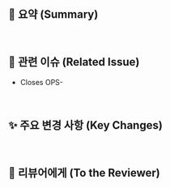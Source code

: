 ## 📄 요약 (Summary)
<!-- 이번 PR에서 어떤 작업을 했는지 간단하게 설명해주세요. -->


<br>

## 🔗 관련 이슈 (Related Issue)
<!-- 본 PR과 관련된 Jira 이슈 번호를 모두 적어주세요. -->
- Closes OPS-
 
<br>

## ✨ 주요 변경 사항 (Key Changes)
<!-- 이번 PR에서 중점적으로 봐야 할 변경 사항을 목록으로 작성해주세요. -->
<!-- 리스트 형식으로 작성해주세요. -->
<!-- - (예시) 로그인 시 JWT 토큰을 발급하는 로직 추가 --> 
<!-- - (예시) 사용자 데이터베이스 스키마에 `last_login` 필드를 추가 -->
<!-- - (예시) 로그인 실패 시 에러 처리 로직을 보강 -->


<br>

## 🙏 리뷰어에게 (To the Reviewer)
<!-- 리뷰어가 특별히 신경 써서 봐주었으면 하는 부분이나, 테스트 시 참고할 사항이 있다면 알려주세요. -->
<!-- 최대한 작성해 주시되 없으면 X라고 써주세요. -->
<!-- - (예시) User 모델의 변경 사항이 DB 마이그레이션에 영향을 줄 수 있으니 이 부분을 중점적으로 봐주세요. -->
